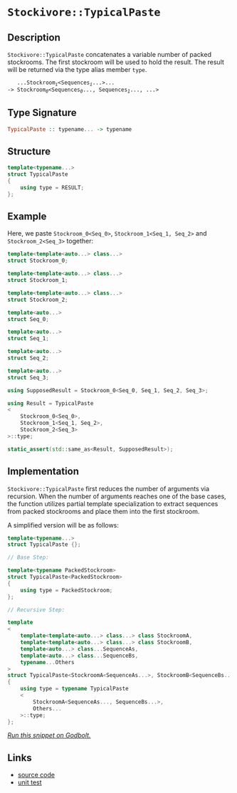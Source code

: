 <!-- Copyright 2024 Feng Mofan
SPDX-License-Identifier: Apache-2.0 -->

# `Stockivore::TypicalPaste`

## Description

`Stockivore::TypicalPaste` concatenates a variable number of packed stockrooms. The first stockroom will be used to hold the result. The result will be returned via the type alias member `type`.
<pre><code>   ...Stockroom<sub><i>i</i></sub>&lt;Sequences<sub><i>i</i></sub>...&gt;...&nbsp;
->&nbsp;Stockroom<sub><i>0</i></sub>&lt;Sequences<sub><i>0</i></sub>...,&nbsp;Sequences<sub><i>1</i></sub>..., ...></code></pre>

## Type Signature

```Haskell
TypicalPaste :: typename... -> typename
```

## Structure

```C++
template<typename...>
struct TypicalPaste
{
    using type = RESULT;
};
```

## Example

Here, we paste `Stockroom_0<Seq_0>`,  `Stockroom_1<Seq_1, Seq_2>` and `Stockroom_2<Seq_3>` together:

```C++
template<template<auto...> class...>
struct Stockroom_0;

template<template<auto...> class...>
struct Stockroom_1;

template<template<auto...> class...>
struct Stockroom_2;

template<auto...>
struct Seq_0;

template<auto...>
struct Seq_1;

template<auto...>
struct Seq_2;

template<auto...>
struct Seq_3;

using SupposedResult = Stockroom_0<Seq_0, Seq_1, Seq_2, Seq_3>;

using Result = TypicalPaste
<
    Stockroom_0<Seq_0>, 
    Stockroom_1<Seq_1, Seq_2>,
    Stockroom_2<Seq_3>
>::type;

static_assert(std::same_as<Result, SupposedResult>);
```

## Implementation

`Stockivore::TypicalPaste` first reduces the number of arguments via recursion.
When the number of arguments reaches one of the base cases, the function utilizes partial template specialization to extract sequences from packed stockrooms and place them into the first stockroom.

A simplified version will be as follows:

```C++
template<typename...>
struct TypicalPaste {};

// Base Step:

template<typename PackedStockroom>
struct TypicalPaste<PackedStockroom>
{
    using type = PackedStockroom;
};

// Recursive Step:

template
<
    template<template<auto...> class...> class StockroomA,
    template<template<auto...> class...> class StockroomB,
    template<auto...> class...SequenceAs, 
    template<auto...> class...SequenceBs,
    typename...Others
>
struct TypicalPaste<StockroomA<SequenceAs...>, StockroomB<SequenceBs...>, Others...>
{
    using type = typename TypicalPaste
    <
        StockroomA<SequenceAs..., SequenceBs...>,
        Others...
    >::type;
};
```

[*Run this snippet on Godbolt.*](https://godbolt.org/#z:OYLghAFBqd5QCxAYwPYBMCmBRdBLAF1QCcAaPECAMzwBtMA7AQwFtMQByARg9KtQYEAysib0QXACx8BBAKoBnTAAUAHpwAMvAFYTStJg1DIApACYAQuYukl9ZATwDKjdAGFUtAK4sGe1wAyeAyYAHI%2BAEaYxHoADqgKhE4MHt6%2BcQlJAkEh4SxRMVy2mPaOAkIETMQEqT5%2BRXaYDskVVQQ5YZHRegqV1bXpDX3twZ353VwAlLaoXsTI7BwEmCyxBssmAMxuBACesYysmAB0p1vYJhoAgr3EXg4A1AAq%2B3iitMpMvZgPJgDsVj%2BABEtlZrpcrgB6SEPCxfH4VTCxEAQiHLVbrTBbHb7Q5sB6fZAAa0w6AqqGJxFQqBY5wht3uBGer3en2%2B2MJJLJREp1Npmwu4IBEIeooeXkSRgeewOv02QIJTGJpPJvJpoNRwI14Ou0IeACUmnNEgA3BHLZGo67otZMDbg7YisU2zHYl12rHbJheIinY7nB7IAwKBR%2BgNBr4KB6qolUmlXUhO0XujbbFOetze31nAWB4OhnPYPOR6M82N8mxJ6UrW2pzM%2B1Bh3MRkN%2BoSYACOXkYCxupF%2B1zF1YxHuxWcbheLrdO7a7PcwFgUicHztxzDYfoA8gQENEFKiBfSCHdHi9Ym8xGy6zG4ywrtjZ92GL2C/6Bf2bxWH52nwtF03sH7bdd2IV86SFMEriHCVgmAaVcTlBUZTxH4zwvD4vntKCxWxKsh0/eNvznZ9MBuP0Px/ed/0LZdsKHUVgL3MMV1Fc4QBAZDtXvLVNkgiFIQAKiE4SRMhfjhKebAhCeYSxN1ESFIEuT73BMxNmCIMvCwOU3DQEjYgIfdDx1K50zdGtXS9BsAKnMDjJuY9GVLClyxpAB9DQuLRCzRzTHy63HGyWzswUHJPJkCJYNyuC861/IzMyrOzN8i2CgCj3C5y1SisxYtM%2BKx2swsMqc2cPLyxL62S8CwtKztooqgqkonFKSseMrct4q18pHAKita64GXa%2BrNjymCpSELxYniJR0ENBQvFoJktgVSLyu2MqNAojtou2tyzD20bDy6kzxrg%2BbFuW%2BVmXPVlMKxB03CrNbPI2%2BrXsAgc6Ky1yopit6dqKaN6s6wDnrLW99qItyjtCtiONxPLejtN43MjaICAgXp0HYhQjjRoy3AupaPymmbSWJghzkmLiOGmWhOAAVl4PxuF4VBOCeyxrAeBRZnmH5zE2HhSAITQ6emIkQEZyRjg0SQuD%2BTYNEZjQzAANnVswAA5tf0ThJF4FgJA0LbWa0UgOY4XgFBALaxY4LRpjgWAYEQEBZgIWIfXISg0FWOholCI5OFUbX1YAWnVyQHmAZBkAeKRjjMXhSUIEg8Bxop%2BEEEQxHYKQZEERQVHUR2dD0AB3YgmGRNn6aZlnxctzhNx9b2mVQKgHjDyPo9j%2BPE9lswHggDwA/oYhfjUqZeAdp3SAgJB/fPSffYgFfA5iYApAOmglr3SgImbiJgiqXZOBF0/mGIXZNwibQmgdkX/bYQRNwYWgL/L0gsAiLxgCZloLQW2bNf4rEMMAcQP98DECfngM0oCLaYFUEaZYl9eDBGWAzH%2BtA8ARBrrfDwWBm7HjwMbMBZpiARASJgIEECjB4KMOLaYVADDAAUAANTwJgSum4DisxFjnYQ7wC7SGESXNQzddBFAMMw0w3NLD6HwbbSA0xUAGWSKAiO2MVoKKsJYMwFtUBUOIJnTAqiIDTEaM0ZwEBXADHqKQQIow8gFAyIkMoKRPB1A8VkBgHQ3ETGKKUFowxHE9BKPA8owxAldEKLYcJPjBiJLaHE8YhRrH8wWBIBuHBmakHNuzTgPdw5RxjnHBOScR4QFwOnKeQtZ6ixYdMXcTAsAxCsaQKWkhNjHAAJybD%2BJIeWZhJDq1NozdW/T9YcENqQY2wtjjqy4OrbW/TtarJllwRmgz1aFOblbG2dtmnl2dm7JeHt24%2BwoBvGkq8g4hw4FUFgJo/gRyYMWKUXB%2BnHC4HLVO%2BAiBmKzkXER%2BcJDiNkJIsuFtdAHWrrXDBeSClFJbhwNuXsfQPC7g8F5byPlfLgj8v5ctR7jweQ0tSZhJhzxYYvZe9yt7r03pPEA%2BL3kRiMD8rgW197LFAkfE%2BZ9b4YNINfc%2B99H4ODFa/RgBAP5f2bn/ABQCQFiqwCwSB0CLawPgYg5uKC0GLBFlgkozc8EEPPsQxYFsyEUJFlQmhSh6FasYbBelbCmAcO4bw/hjAxXCLzuIQuEilBSJ/vC/QkCUDWGsMoiIlj1GaIENo3R8p9HWCMezUx5ik0hOiX4exDB3DJKcS43I8S/FeIiUUGa/j0nuIaFE2xDBWj9DLZE0JMS0muKrUMNotbUnVEbRMLJcwclTFmaiw5JSOWEq5cS35/yNCjzqcC6ewtaWnKdq0zA7TuhdJwfMxZvz5Z/F2X8JWkgxnRyKGio5tgTnzzpovC5SBPYdxZUyyewc2CcBef3FgCgTQJxNCSzEvRAX1MznoINojIVgphdIkAmxSCIrrjwFFTcf5W0xR3HF3dAMx2A6Bh44HfmQaZGPH90RN2bG3S%2B52jKJ7RG/axmIoHppuQo25KjaNiAsGjnwOgArbYQGPj/CVoqwHSbvg/J%2BsqaRvwVZ/b%2BurMD/0AWIdVYDNXattbwPVzQDU/yNcgH0JrMGCHNbg/BhDdg2tIWYh1vAnW0Nddqj1Zy%2BDsK4TwvhAjA2yGDWIpD4bYUVzQ3I4wcalGWvzRorxoDITY1jYoiw2bLa5qwPmmxXiXAlqHRWsYTbSD1prZ2utmQvGjoSflsJg6qsFtbe2kYlaMk9CSWkJxyMR19s61OvmE6C7YYObhudgmgMgbAxBj0vQ11ApIJuppTG90Hs6Xkk9IAzC/M2JsRmqsFam3238NZ43jGcGOfbFp3SQCSEZgMxm2sNb9MkP0pWQyuDRc4JsHDl3rY7olrMlOF3imA7W6QKhiRnCSCAA)

## Links

- [source code](../../../../conceptrodon/stockivore/typical_paste.hpp)
- [unit test](../../../../tests/unit/stockivore/typical_paste.test.hpp)

